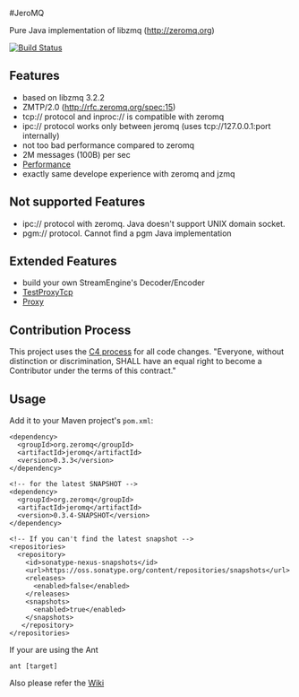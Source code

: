 #JeroMQ

Pure Java implementation of libzmq (http://zeromq.org)

[![Build Status](https://travis-ci.org/zeromq/jeromq.png)](https://travis-ci.org/zeromq/jeromq)

## Features

* based on libzmq 3.2.2
* ZMTP/2.0 (http://rfc.zeromq.org/spec:15)
* tcp:// protocol and inproc:// is compatible with zeromq
* ipc:// protocol works only between jeromq (uses tcp://127.0.0.1:port internally)
* not too bad performance compared to zeromq
 * 2M messages (100B) per sec
 * [Performance](https://github.com/zeromq/jeromq/wiki/Perfomance)
* exactly same develope experience with zeromq and jzmq

## Not supported Features

* ipc:// protocol with zeromq. Java doesn't support UNIX domain socket.
* pgm:// protocol. Cannot find a pgm Java implementation

## Extended Features

* build your own StreamEngine's Decoder/Encoder
 * [TestProxyTcp](https://github.com/zeromq/jeromq/blob/master/src/test/java/zmq/TestProxyTcp.java)
 * [Proxy](https://github.com/zeromq/jeromq/blob/master/src/main/java/org/jeromq/codec/Proxy.java)

## Contribution Process

This project uses the [C4 process](http://rfc.zeromq.org/spec:16) for all code changes. "Everyone,
without distinction or discrimination, SHALL have an equal right to become a Contributor under the
terms of this contract."

## Usage

Add it to your Maven project's `pom.xml`:

    <dependency>
      <groupId>org.zeromq</groupId>
      <artifactId>jeromq</artifactId>
      <version>0.3.3</version>
    </dependency>

    <!-- for the latest SNAPSHOT -->
    <dependency>
      <groupId>org.zeromq</groupId>
      <artifactId>jeromq</artifactId>
      <version>0.3.4-SNAPSHOT</version>
    </dependency>

    <!-- If you can't find the latest snapshot -->
    <repositories>
      <repository>
        <id>sonatype-nexus-snapshots</id>
        <url>https://oss.sonatype.org/content/repositories/snapshots</url>
        <releases>
          <enabled>false</enabled>
        </releases>
        <snapshots>
          <enabled>true</enabled>
        </snapshots>
       </repository>
    </repositories>

If your are using the Ant 

    ant [target]


Also please refer the [Wiki](https://github.com/zeromq/jeromq/wiki)
